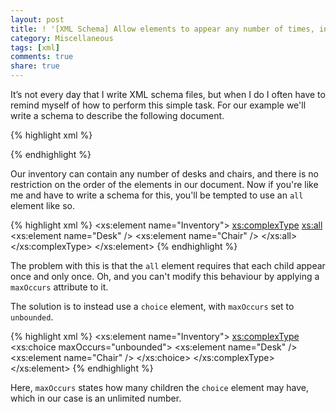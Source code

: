 ```yaml
---
layout: post
title: ! '[XML Schema] Allow elements to appear any number of times, in any order'
category: Miscellaneous
tags: [xml]
comments: true
share: true
---
```

It’s not every day that I write XML schema files, but when I do I often have to remind myself of how to perform this simple task. For our example we'll write a schema to describe the following document.

{% highlight xml %}
<inventory>
  <Desk></Desk>
  <Chair></Chair>
  <Chair></Chair>
  <!-- and so on… -->
</inventory>
{% endhighlight %}

Our inventory can contain any number of desks and chairs, and there is no restriction on the order of the elements in our document. Now if you're like me and have to write a schema for this, you'll be tempted to use an `all` element like so.

{% highlight xml %}
<xs:element name="Inventory">
  <xs:complexType>
    <xs:all>
      <xs:element name="Desk" />
      <xs:element name="Chair" />
    </xs:all>
  </xs:complexType>
</xs:element>
{% endhighlight %}

The problem with this is that the `all` element requires that each child appear once and only once. Oh, and you can't modify this behaviour by applying a `maxOccurs` attribute to it.

The solution is to instead use a `choice` element, with `maxOccurs` set to `unbounded`.

{% highlight xml %}
<xs:element name="Inventory">
  <xs:complexType>
    <xs:choice maxOccurs="unbounded">
      <xs:element name="Desk" />
      <xs:element name="Chair" />
    </xs:choice>
  </xs:complexType>
</xs:element>
{% endhighlight %}

Here, `maxOccurs` states how many children the `choice` element may have, which in our case is an unlimited number.